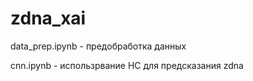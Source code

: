 # zdna_xai

data_prep.ipynb - предобработка данных

cnn.ipynb - использрвание НС для предсказания zdna
